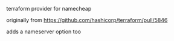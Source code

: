 terraform provider for namecheap

originally from https://github.com/hashicorp/terraform/pull/5846

adds a nameserver option too
